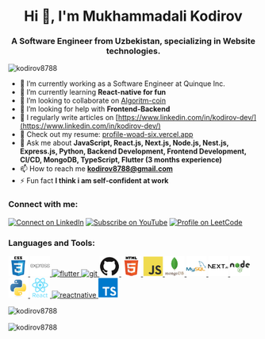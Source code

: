 <h1 align="center">Hi 👋, I'm Mukhammadali Kodirov</h1>
<h3 align="center">A Software Engineer from Uzbekistan, specializing in Website technologies.</h3>

<p align="left"> <img src="https://komarev.com/ghpvc/?username=kodirov8788&label=Profile%20views&color=0e75b6&style=flat" alt="kodirov8788" /> </p>

- 🔭 I’m currently working as a Software Engineer at Quinque Inc.
- 🌱 I’m currently learning **React-native for fun**
- 👯 I’m looking to collaborate on [Algoritm-coin](https://www.algoritm-coin.uz)
- 🤝 I’m looking for help with **Frontend-Backend**
- 📝 I regularly write articles on [https://www.linkedin.com/in/kodirov-dev/](https://www.linkedin.com/in/kodirov-dev/)
- 📄 Check out my resume: [profile-woad-six.vercel.app](https://profile-woad-six.vercel.app)
- 💬 Ask me about **JavaScript, React.js, Next.js, Node.js, Nest.js, Express.js, Python, Backend Development, Frontend Development, CI/CD, MongoDB, TypeScript, Flutter (3 months experience)**
- 📫 How to reach me **kodirov8788@gmail.com**
- ⚡ Fun fact **I think i am self-confident at work**

<h3 align="left">Connect with me:</h3>
<p align="left">
<a href="https://www.linkedin.com/in/kodirov-dev/" target="blank"><img align="center" src="https://raw.githubusercontent.com/rahuldkjain/github-profile-readme-generator/master/src/images/icons/Social/linked-in-alt.svg" alt="Connect on LinkedIn" height="30" width="40" /></a>
<a href="https://www.youtube.com/@mukhammadalikodirov2527?si=cuyv6bbpxxm2rsec" target="blank"><img align="center" src="https://raw.githubusercontent.com/rahuldkjain/github-profile-readme-generator/master/src/images/icons/Social/youtube.svg" alt="Subscribe on YouTube" height="30" width="40" /></a>
<a href="https://leetcode.com/kodirov8788/" target="blank"><img align="center" src="https://raw.githubusercontent.com/rahuldkjain/github-profile-readme-generator/master/src/images/icons/Social/leet-code.svg" alt="Profile on LeetCode" height="30" width="40" /></a>
</p>

<h3 align="left">Languages and Tools:</h3>
<p align="left">
  <a href="https://www.w3schools.com/css/" target="_blank" rel="noreferrer"> <img src="https://raw.githubusercontent.com/devicons/devicon/master/icons/css3/css3-original-wordmark.svg" alt="css3" width="40" height="40"/> </a>
  <a href="https://expressjs.com" target="_blank" rel="noreferrer"> <img src="https://raw.githubusercontent.com/devicons/devicon/master/icons/express/express-original-wordmark.svg" alt="express" width="40" height="40"/> </a>
  <a href="https://flutter.dev" target="_blank" rel="noreferrer"> <img src="https://www.vectorlogo.zone/logos/flutterio/flutterio-icon.svg" alt="flutter" width="40" height="40"/> </a>
  <a href="https://git-scm.com/" target="_blank" rel="noreferrer"> <img src="https://www.vectorlogo.zone/logos/git-scm/git-scm-icon.svg" alt="git" width="40" height="40"/> </a>
  <a href="https://github.com/" target="_blank" rel="noreferrer"> <img src="https://raw.githubusercontent.com/devicons/devicon/master/icons/github/github-original.svg" alt="github" width="40" height="40"/> </a>
  <a href="https://www.w3.org/html/" target="_blank" rel="noreferrer"> <img src="https://raw.githubusercontent.com/devicons/devicon/master/icons/html5/html5-original-wordmark.svg" alt="html5" width="40" height="40"/> </a>
  <a href="https://developer.mozilla.org/en-US/docs/Web/JavaScript" target="_blank" rel="noreferrer"> <img src="https://raw.githubusercontent.com/devicons/devicon/master/icons/javascript/javascript-original.svg" alt="javascript" width="40" height="40"/> </a>
  <a href="https://www.mongodb.com/" target="_blank" rel="noreferrer"> <img src="https://raw.githubusercontent.com/devicons/devicon/master/icons/mongodb/mongodb-original-wordmark.svg" alt="mongodb" width="40" height="40"/> </a>
  <a href="https://www.mysql.com/" target="_blank" rel="noreferrer"> <img src="https://raw.githubusercontent.com/devicons/devicon/master/icons/mysql/mysql-original-wordmark.svg" alt="mysql" width="40" height="40"/> </a>
  <a href="https://nextjs.org/" target="_blank" rel="noreferrer"> <img src="https://raw.githubusercontent.com/devicons/devicon/master/icons/nextjs/nextjs-original-wordmark.svg" alt="nextjs" width="40" height="40"/> </a>
  <a href="https://nodejs.org" target="_blank" rel="noreferrer"> <img src="https://raw.githubusercontent.com/devicons/devicon/master/icons/nodejs/nodejs-original-wordmark.svg" alt="nodejs" width="40" height="40"/> </a>
  <a href="https://www.python.org" target="_blank" rel="noreferrer"> <img src="https://raw.githubusercontent.com/devicons/devicon/master/icons/python/python-original.svg" alt="python" width="40" height="40"/> </a>
  <a href="https://reactjs.org/" target="_blank" rel="noreferrer"> <img src="https://raw.githubusercontent.com/devicons/devicon/master/icons/react/react-original-wordmark.svg" alt="react" width="40" height="40"/> </a>
  <a href="https://reactnative.dev/" target="_blank" rel="noreferrer"> <img src="https://reactnative.dev/img/header_logo.svg" alt="reactnative" width="40" height="40"/> </a>
  <a href="https://www.typescriptlang.org/" target="_blank" rel="noreferrer"> <img src="https://raw.githubusercontent.com/devicons/devicon/master/icons/typescript/typescript-original.svg" alt="typescript" width="40" height="40"/> </a>
</p>

<p><img align="center" src="https://github-readme-stats.vercel.app/api/top-langs?username=kodirov8788&show_icons=true&locale=en&layout=compact" alt="kodirov8788" /></p>

<p><img align="center" src="https://github-readme-streak-stats.herokuapp.com/?user=kodirov8788&" alt="kodirov8788" /></p>
